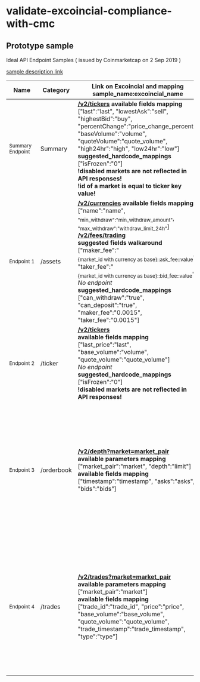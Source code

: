 # validate-excoincial-compliance-with-cmc

## Prototype sample

Ideal API Endpoint Samples
\( issued by Coinmarketcap on 2 Sep 2019 \)

[sample description link](https://docs.google.com/document/d/1S4urpzUnO2t7DmS_1dc4EL4tgnnbTObPYXvDeBnukCg/edit)

Name | Category | Link on Excoincial and mapping sample_name:excoincial_name | Status | Description | Link to sample
--- | --- | --- | --- | --- | ---
<sub>Summary Endpoint</sub> | Summary | **[/v2/tickers](https://excoincial.com/api/v2/tickers) available fields mapping**<br>\["last":"last", "lowestAsk":"sell", "highestBid":"buy", "percentChange":"price_change_percent", "baseVolume":"volume", "quoteVolume":"quote_volume", "high24hr":"high", "low24hr":"low"\]<br>**suggested_hardcode_mappings**<br>\["isFrozen":"0"\]<br>**!disabled markets are not reflected in API responses!**<br>**!id of a market is equal to ticker key value!** | Compliant with market data format of sample | Overview of market data for all tickers. | [bitrue sample](https://www.bitrue.com/kline-api/public.json?command=returnTicker)
<sub>Endpoint&nbsp;1</sub> | /assets | **[/v2/currencies](https://excoincial.com/api/v2/currencies) available fields mapping**<br>\["name":"name", <sub>"min_withdraw":"min_withdraw_amount"</sub>, <sub>"max_withdraw":"withdraw_limit_24h"</sub>\] **[/v2/fees/trading](https://excoincial.com/api/v2/fees/trading)<br>suggested fields walkaround**<br>\["maker_fee":"<sub>\{market_id&nbsp;with&nbsp;currency&nbsp;as&nbsp;base\}::ask_fee::value</sub>", "taker_fee":"<sub>\{market_id&nbsp;with&nbsp;currency&nbsp;as&nbsp;base\}::bid_fee::value</sub>"\]<br>*No&nbsp;endpoint* **suggested_hardcode_mappings**<br>\["can_withdraw":"true", "can_deposit":"true", "maker_fee":"0.0015", "taker_fee":"0.0015"\]| Compliant with mandatory | In depth details on crypto currencies available on the exchange. | [CMC description ENDPOINT_1](https://docs.google.com/document/d/1S4urpzUnO2t7DmS_1dc4EL4tgnnbTObPYXvDeBnukCg/edit#bookmark=id.yu07m9vl46wn)
<sub>Endpoint&nbsp;2</sub> | /ticker | **[/v2/tickers](https://excoincial.com/api/v2/tickers)<br>available fields mapping**<br>\["last_price":"last", "base_volume":"volume", "quote_volume":"quote_volume"\]<br>*No&nbsp;endpoint* **suggested_hardcode_mappings**<br>\["isFrozen":"0"\]<br>**!disabled markets are not reflected in API responses!** | Compliant with mandatory | 24-hour rolling window price change statistics for all markets. | [CMC description ENDPOINT_2](https://docs.google.com/document/d/1S4urpzUnO2t7DmS_1dc4EL4tgnnbTObPYXvDeBnukCg/edit#bookmark=id.vs2pdh9rb8fa)
<sub>Endpoint&nbsp;3</sub> | /orderbook | **[/v2/depth?market=market_pair](https://excoincial.com/api/v2/depth?market=btcusd&limit=300)<br>available parameters mapping**<br>\["market_pair":"market", "depth":"limit"\]<br>**available fields mapping**<br>\["timestamp":"timestamp", "asks":"asks",  "bids":"bids"\] | Compliant with mandatory | Market depth of a trading pair. One array containing a list of ask prices and another array containing bid prices. Query for level 2 order book with full depth available as minimum requirement. | [CMC description ENDPOINT_3](https://docs.google.com/document/d/1S4urpzUnO2t7DmS_1dc4EL4tgnnbTObPYXvDeBnukCg/edit#bookmark=id.9caev86c3vcc)
<sub>Endpoint&nbsp;4</sub> | /trades | **[/v2/trades?market=market_pair](https://excoincial.com/api/v2/trades?market=btcusd&limit=50)<br>available parameters mapping**<br>\["market_pair":"market"\]<br>**available fields mapping**<br>\["trade_id":"trade_id", "price":"price",  "base_volume":"base_volume", "quote_volume":"quote_volume", "trade_timestamp":"trade_timestamp", "type":"type"\] | Compliant with mandatory | Market depth of a trading pair. One array containing a list of ask prices and another array containing bid prices. Query for level 2 order book with full depth available as minimum requirement. | [CMC description ENDPOINT_4](https://docs.google.com/document/d/1S4urpzUnO2t7DmS_1dc4EL4tgnnbTObPYXvDeBnukCg/edit#bookmark=id.itop40gvrsz9)
